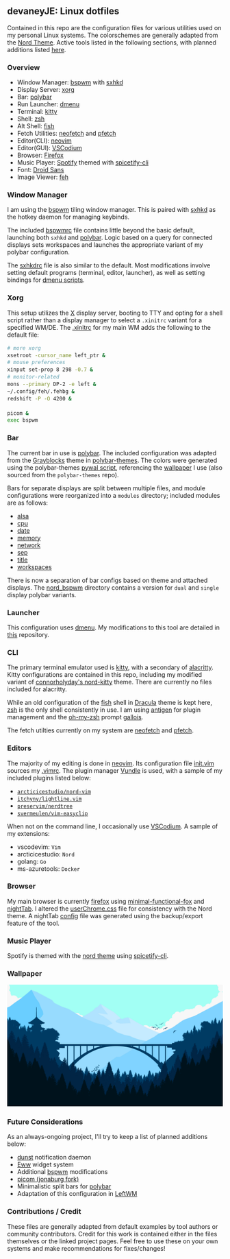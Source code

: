 ## devaneyJE: Linux dotfiles
Contained in this repo are the configuration files for various utilities used on my personal Linux systems. The colorschemes are generally adapted from the [Nord Theme](https://www.nordtheme.com/). Active tools listed in the following sections, with planned additions listed [here](#future-considerations).

### Overview

- Window Manager: [bspwm](#window-manager) with [sxhkd](#window-manager)
- Display Server: [xorg](#xorg)
- Bar: [polybar](#bar)
- Run Launcher: [dmenu](#launcher)
- Terminal: [kitty](#cli)
- Shell: [zsh](#cli)
- Alt Shell: [fish](#cli)
- Fetch Utilities: [neofetch](#cli) and [pfetch](#cli)
- Editor(CLI): [neovim](#editors)
- Editor(GUI): [VSCodium](#editors)
- Browser: [Firefox](#browser)
- Music Player: [Spotify](https://www.spotify.com/) themed with [spicetify-cli](#music-player)
- Font: [Droid Sans](https://fonts.adobe.com/fonts/droid-sans-mono)
- Image Viewer: [feh](#wallpaper)


### Window Manager
I am using the [bspwm](https://github.com/baskerville/bspwm) tiling window manager. This is paired with [sxhkd](https://github.com/baskerville/sxhkd) as the hotkey daemon for managing keybinds.

The included [bspwmrc](/.config/bspwm/bspwmrc) file contains little beyond the basic default, launching both `sxhkd` and [polybar](#bar). Logic based on a query for connected displays sets workspaces and launches the appropriate variant of my polybar configuration.

The [sxhkdrc](/.config/sxhkd/sxhkdrc) file is also similar to the default. Most modifications involve setting default programs (terminal, editor, launcher), as well as setting bindings for [dmenu scripts](https://github.com/devaneyJE/dmenu/tree/main/dmscripts).


### Xorg
This setup utilizes the [X](https://www.x.org/wiki/) display server, booting to TTY and opting for a shell script rather than a display manager to select a `.xinitrc` variant for a specified WM/DE. The [.xinitrc](/.config/xorg/.xinitrc_bspwm) for my main WM adds the following to the default file:
```bash
# more xorg
xsetroot -cursor_name left_ptr &
# mouse preferences
xinput set-prop 8 298 -0.7 &
# monitor-related
mons --primary DP-2 -e left &
~/.config/feh/.fehbg &
redshift -P -O 4200 &

picom &
exec bspwm
```


### Bar
The current bar in use is [polybar](https://polybar.github.io/). The included configuration was adapted from the [Grayblocks](https://github.com/adi1090x/polybar-themes/tree/master/bitmap/grayblocks) theme in [polybar-themes](https://github.com/adi1090x/polybar-themes). The colors were generated using the polybar-themes [pywal script](https://github.com/adi1090x/polybar-themes/blob/master/bitmap/grayblocks/scripts/pywal.sh), referencing the [wallpaper](#wallpaper) I use (also sourced from the `polybar-themes` repo).

Bars for separate displays are split between multiple files, and module configurations were reorganized into a `modules` directory; included modules are as follows:
- [alsa](/.config/polybar/modules/alsa.ini)
- [cpu](/.config/polybar/modules/cpu.ini)
- [date](/.config/polybar/modules/date.ini)
- [memory](/.config/polybar/modules/memory.ini)
- [network](/.config/polybar/modules/network.ini)
- [sep](/.config/polybar/modules/sep.ini)
- [title](/.config/polybar/modules/title.ini)
- [workspaces](/.config/polybar/modules/workspaces.ini)

There is now a separation of bar configs based on theme and attached displays. The [nord_bspwm](/.config/polybar/nord_bspwm) directory contains a version for `dual` and `single` display polybar variants.


### Launcher
This configuration uses [dmenu](https://tools.suckless.org/dmenu/). My modifications to this tool are detailed in [this](https://github.com/devaneyJE/dmenu) repository.


### CLI
The primary terminal emulator used is [kitty](https://sw.kovidgoyal.net/kitty/), with a secondary of [alacritty](https://github.com/alacritty/alacritty). Kitty configurations are contained in this repo, including my modified variant of [connorholyday's nord-kitty](https://github.com/connorholyday/nord-kitty/blob/master/nord.conf) theme. There are currently no files included for alacritty.

While an old configuration of the [fish](/.config/fish) shell in [Dracula](https://draculatheme.com/) theme is kept here, [zsh](https://www.zsh.org/) is the only shell consistently in use. I am using [antigen](https://github.com/zsh-users/antigen) for plugin management and the [oh-my-zsh](https://ohmyz.sh/) prompt [gallois](https://github.com/ohmyzsh/ohmyzsh/wiki/Themes#gallois).

The fetch utilties currently on my system are [neofetch](/.config/neofetch/config.conf) and [pfetch](/.config/shell/pfetch.conf).


### Editors
The majority of my editing is done in [neovim](https://neovim.io/). Its configuration file [init.vim](/.config/nvim/init.vim) sources my [.vimrc](/.config/vim/.vimrc). The plugin manager [Vundle](https://github.com/VundleVim/Vundle.vim) is used, with a sample of my included plugins listed below:

- [`arcticicestudio/nord-vim`](https://github.com/arcticicestudio/nord-vim/blob/master/colors/nord.vim)
- [`itchyny/lightline.vim`](https://github.com/itchyny/lightline.vim)
- [`preservim/nerdtree`](https://github.com/preservim/nerdtree)
- [`svermeulen/vim-easyclip`](https://github.com/svermeulen/vim-easyclip)

When not on the command line, I occasionally use [VSCodium](https://vscodium.com/). A sample of my extensions:

- vscodevim: `Vim`
- arcticicestudio: `Nord`
- golang: `Go`
- ms-azuretools: `Docker`


### Browser
My main browser is currently [firefox](https://www.mozilla.org/en-US/firefox/new/) using [minimal-functional-fox]() and [nightTab](https://github.com/zombieFox/nightTab). I altered the [userChrome.css](/.config/mozilla/firefox/userChrome.css) file for consistency with the Nord theme. A nightTab [config](/.config/nightTab/nightTab_conf.json) file was generated using the backup/export feature of the tool.


### Music Player
Spotify is themed with the [nord theme](https://github.com/morpheusthewhite/spicetify-themes/tree/master/Nord) using [spicetify-cli](https://github.com/khanhas/spicetify-cli).


### Wallpaper
![](/images/wallpapers/polybar-themes/bg_3.jpg)


### Future Considerations
As an always-ongoing project, I'll try to keep a list of planned additions below:

- [dunst](https://dunst-project.org/) notification daemon
- [Eww](https://github.com/elkowar/eww) widget system
- Additional [bspwm](#window-manager) modifications
- [picom (jonaburg fork)](https://github.com/jonaburg/picom)
- Minimalistic split bars for [polybar](#bar)
- Adaptation of this configuration in [LeftWM](http://leftwm.org/)


### Contributions / Credit
These files are generally adapted from default examples by tool authors or community contributors. Credit for this work is contained either in the files themselves or the linked project pages. Feel free to use these on your own systems and make recommendations for fixes/changes!
